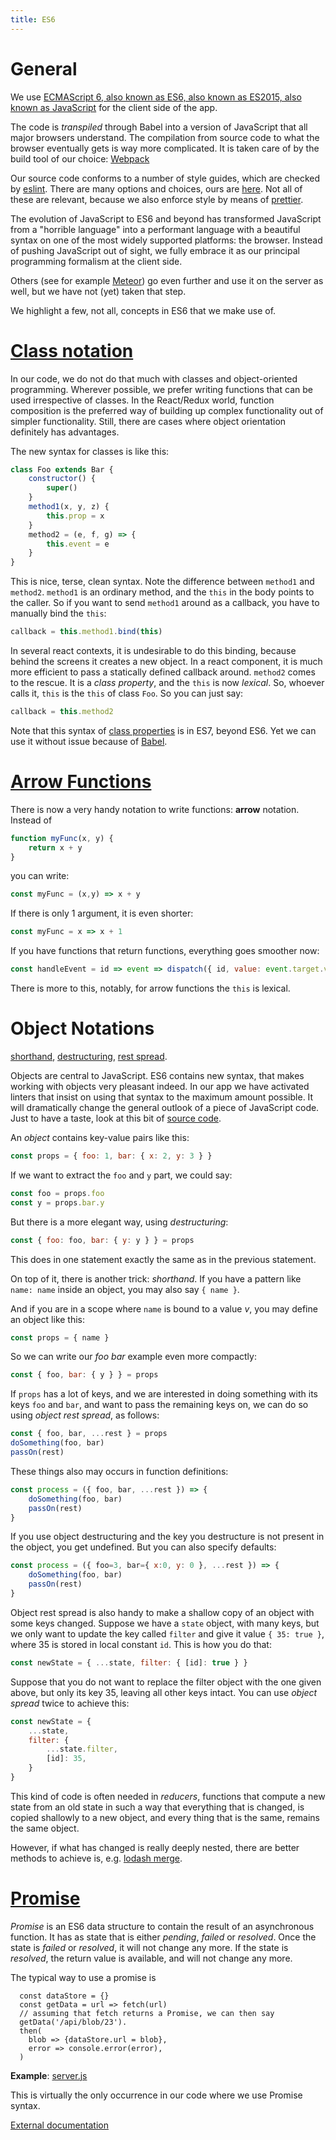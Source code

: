 ```yaml
---
title: ES6
---
```


# General

We use
[ECMAScript 6, also known as ES6, also known as ES2015, also known as JavaScript]({{site.babel}}/learn-es2015/)
for the client side of the app.

The code is _transpiled_ through Babel into a version of JavaScript that all
major browsers understand. The compilation from source code to what the browser
eventually gets is way more complicated. It is taken care of by the build tool
of our choice: [Webpack]({{site.webpack}})

Our source code conforms to a number of style guides, which are checked by
[eslint]({{site.eslint}}). There are many options and choices, ours are
[here]({{site.clientBase}}/eslint.yaml).
Not all of these are relevant, because we also enforce style by means of
[prettier]().

The evolution of JavaScript to ES6 and beyond has transformed JavaScript from a
"horrible language" into a performant language with a beautiful syntax on one of
the most widely supported platforms: the browser. Instead of pushing JavaScript
out of sight, we fully embrace it as our principal programming formalism at the
client side.

Others (see for example [Meteor]({{site.meteor}})) go even further and use it on
the server as well, but we have not (yet) taken that step.

We highlight a few, not all, concepts in ES6 that we make use of.

# [Class notation]({{site.babel}}/learn-es2015/#ecmascript-2015-features-classes)

In our code, we do not do that much with classes and object-oriented
programming. Wherever possible, we prefer writing functions that can be used
irrespective of classes. In the React/Redux world, function composition is the
preferred way of building up complex functionality out of simpler functionality.
Still, there are cases where object orientation definitely has advantages.

The new syntax for classes is like this:

```JavaScript
class Foo extends Bar {
    constructor() {
        super()
    }
    method1(x, y, z) {
        this.prop = x
    }
    method2 = (e, f, g) => {
        this.event = e
    }
}
```

This is nice, terse, clean syntax. Note the difference between `method1` and
`method2`. `method1` is an ordinary method, and the `this` in the body points to
the caller. So if you want to send `method1` around as a callback, you have to
manually bind the `this`:

```JavaScript
callback = this.method1.bind(this)
```

In several react contexts, it is undesirable to do this binding, because behind
the screens it creates a new object. In a react component, it is much more
efficient to pass a statically defined callback around. `method2` comes to the
rescue. It is a _class property_, and the `this` is now _lexical_. So, whoever
calls it, `this` is the `this` of class `Foo`. So you can just say:

```JavaScript
callback = this.method2
```

Note that this syntax of [class properties]({{site.es7cp}}) is in ES7, beyond
ES6. Yet we can use it without issue because of
[Babel]({{site.babel}}/docs/plugins/transform-class-properties/).

# [Arrow Functions]({{site.babel}}/learn-es2015/#ecmascript-2015-features-arrows-and-lexical-this)

There is now a very handy notation to write functions: **arrow** notation.
Instead of

```JavaScript
function myFunc(x, y) {
    return x + y
}
```

you can write:

```JavaScript
const myFunc = (x,y) => x + y
```

If there is only 1 argument, it is even shorter:

```JavaScript
const myFunc = x => x + 1
```

If you have functions that return functions, everything goes smoother now:

```JavaScript
const handleEvent = id => event => dispatch({ id, value: event.target.value })
```

There is more to this, notably, for arrow functions the `this` is lexical.

# Object Notations

[shorthand]({{site.javascript}}/Operators/Object_initializer),
[destructuring]({{site.babel}}/learn-es2015/#ecmascript-2015-features-destructuring),
[rest spread]({{site.babel}}/learn-es2015/#ecmascript-2015-features-destructuring).

Objects are central to JavaScript. ES6 contains new syntax, that makes working
with objects very pleasant indeed. In our app we have activated linters that
insist on using that syntax to the maximum amount possible. It will dramatically
change the general outlook of a piece of JavaScript code. Just to have a taste,
look at this bit of [source code]({{site.appBase}}/components/ListFilter.jsx).

An _object_ contains key-value pairs like this:

```JavaScript
const props = { foo: 1, bar: { x: 2, y: 3 } }
```

If we want to extract the `foo` and `y` part, we could say:

```JavaScript
const foo = props.foo
const y = props.bar.y
```

But there is a more elegant way, using _destructuring_:

```JavaScript
const { foo: foo, bar: { y: y } } = props
```

This does in one statement exactly the same as in the previous statement.

On top of it, there is another trick: _shorthand_. If you have a pattern like
`name: name` inside an object, you may also say `{ name }`.

And if you are in a scope where `name` is bound to a value _v_, you may define
an object like this:

```JavaScript
const props = { name }
```

So we can write our _foo bar_ example even more compactly:

```JavaScript
const { foo, bar: { y } } = props
```

If `props` has a lot of keys, and we are interested in doing something with its
keys `foo` and `bar`, and want to pass the remaining keys on, we can do so using
_object rest spread_, as follows:

```JavaScript
const { foo, bar, ...rest } = props
doSomething(foo, bar)
passOn(rest)
```

These things also may occurs in function definitions:

```JavaScript
const process = ({ foo, bar, ...rest }) => {
    doSomething(foo, bar)
    passOn(rest)
}
```

If you use object destructuring and the key you destructure is not present in
the object, you get undefined. But you can also specify defaults:

```JavaScript
const process = ({ foo=3, bar={ x:0, y: 0 }, ...rest }) => {
    doSomething(foo, bar)
    passOn(rest)
}
```

Object rest spread is also handy to make a shallow copy of an object with some
keys changed. Suppose we have a `state` object, with many keys, but we only want
to update the key called `filter` and give it value `{ 35: true }`, where 35 is
stored in local constant `id`. This is how you do that:

```JavaScript
const newState = { ...state, filter: { [id]: true } }
```

Suppose that you do not want to replace the filter object with the one given
above, but only its key 35, leaving all other keys intact. You can use _object
spread_ twice to achieve this:

```JavaScript
const newState = {
    ...state,
    filter: {
        ...state.filter,
        [id]: 35,
    }
}
```

This kind of code is often needed in _reducers_, functions that compute a new
state from an old state in such a way that everything that is changed, is copied
shallowly to a new object, and every thing that is the same, remains the same
object.

However, if what has changed is really deeply nested, there are better methods
to achieve is, e.g. [lodash merge]({{site.lodash}}/#merge).

# [Promise]({{site.javascript}}/Global_Objects/Promise)

_Promise_ is an ES6 data structure to contain the result of an asynchronous
function. It has as state that is either _pending_, _failed_ or _resolved_. Once
the state is _failed_ or _resolved_, it will not change any more. If the state
is _resolved_, the return value is available, and will not change any more.

The typical way to use a promise is

```
  const dataStore = {}
  const getData = url => fetch(url)
  // assuming that fetch returns a Promise, we can then say
  getData('/api/blob/23').
  then(
    blob => {dataStore.url = blob},
    error => console.error(error),
  )
```

**Example**: [server.js]({{site.libBase}}/server.js)

This is virtually the only occurrence in our code where we use Promise syntax.

[External documentation]({{site.javascript}}/Global_Objects/Promise)
